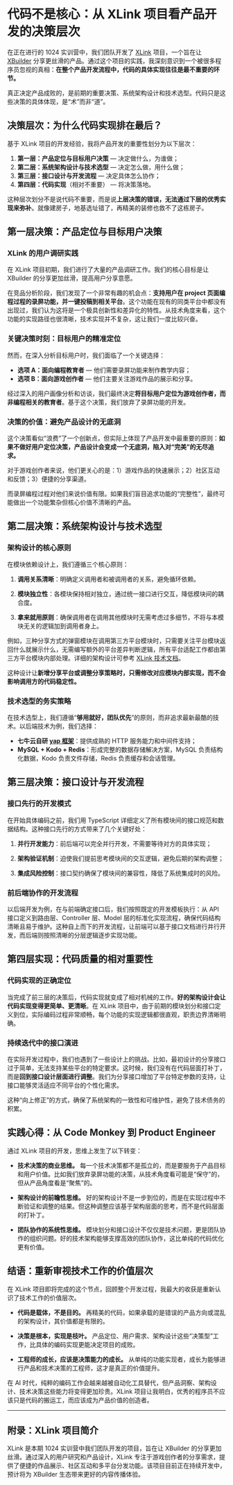 # 代码不是核心：从 XLink 项目看产品开发的决策层次

在正在进行的 1024 实训营中，我们团队开发了 [XLink](https://github.com/goplus/builder/tree/trailhead_sharing) 项目，一个旨在让 [XBuilder](https://xbuilder.com/) 分享更丝滑的产品。通过这个项目的实践，我深刻意识到一个被很多程序员忽视的真相：**在整个产品开发流程中，代码的具体实现往往是最不重要的环节。**

真正决定产品成败的，是前期的重要决策、系统架构设计和技术选型。代码只是这些决策的具体体现，是“术”而非“道”。

## 决策层次：为什么代码实现排在最后？

基于 XLink 项目的开发经验，我将产品开发的重要性划分为以下层次：

1. **第一层：产品定位与目标用户决策** — 决定做什么，为谁做；
2. **第二层：系统架构设计与技术选型** — 决定怎么做，用什么做；
3. **第三层：接口设计与开发流程** — 决定具体怎么协作；
4. **第四层：代码实现**（相对不重要） — 将决策落地。

这种层次划分不是说代码不重要，而是说**上层决策的错误，无法通过下层的优秀实现来弥补**。就像建房子，地基选址错了，再精美的装修也救不了这栋房子。

## 第一层决策：产品定位与目标用户决策

### XLink 的用户调研实践

在 XLink 项目初期，我们进行了大量的产品调研工作。我们的核心目标是让 XBuilder 的分享更加丝滑，提高用户分享意愿。

在竞品分析阶段，我们发现了一个非常有趣的机会点：**支持用户在 project 页面编程过程的录屏功能，并一键投稿到相关平台**。这个功能在现有的同类平台中都没有出现过，我们认为这将是一个极具创新性和差异化的特性。从技术角度来看，这个功能的实现路径也很清晰，技术实现并不复杂，这让我们一度比较兴奋。

### 关键决策时刻：目标用户的精准定位

然而，在深入分析目标用户时，我们面临了一个关键选择：

- **选项 A：面向编程教育者** — 他们需要录屏功能来制作教学内容；
- **选项 B：面向游戏创作者** — 他们主要关注游戏作品的展示和分享。

经过深入的用户画像分析和访谈，我们最终决定**将目标用户定位为游戏创作者，而非编程相关的教育者**。基于这个决策，我们放弃了录屏功能的开发。

### 决策的价值：避免产品设计的无底洞

这个决策看似“浪费”了一个创新点，但实际上体现了产品开发中最重要的原则：**如果不做好用户定位决策，产品设计会变成一个无底洞，陷入对“完美”的无尽追求。**

对于游戏创作者来说，他们更关心的是：1）游戏作品的快速展示；2）社区互动和反馈；3）便捷的分享渠道。

而录屏编程过程对他们来说价值有限。如果我们盲目追求功能的“完整性”，最终可能做出一个功能繁杂但核心价值不清晰的产品。

## 第二层决策：系统架构设计与技术选型

### 架构设计的核心原则

在模块依赖设计上，我们遵循三个核心原则：

1. **调用关系清晰**：明确定义调用者和被调用者的关系，避免循环依赖。

2. **模块独立性**：各模块保持相对独立，通过统一接口进行交互，降低模块间的耦合度。

3. **拿来就用原则**：确保调用者在调用其他模块时无需考虑过多细节，不将与本模块无关的逻辑加到调用者身上。

例如，三种分享方式的弹窗模块在调用第三方平台模块时，只需要关注平台模块返回什么就展示什么，无需编写额外的平台差异判断逻辑，所有平台适配工作都由第三方平台模块内部处理。详细的架构设计可参考 [XLink 技术文档](https://github.com/goplus/builder/blob/trailhead_sharing/docs/develop/share/index.md)。

这种设计让**新增分享平台或调整分享策略时，只需修改对应模块内部实现，而不会影响调用方的代码稳定性。**

### 技术选型的务实策略

在技术选型上，我们遵循“**够用就好，团队优先**”的原则，而非追求最新最酷的技术。以后端技术为例，我们选择：

- **七牛云自研 [yap 框架](https://github.com/goplus/yap)**：提供成熟的 HTTP 服务能力和中间件支持；
- **MySQL + Kodo + Redis**：形成完整的数据存储解决方案，MySQL 负责结构化数据，Kodo 负责文件存储，Redis 负责缓存和会话管理。

## 第三层决策：接口设计与开发流程

### 接口先行的开发模式

在开始具体编码之前，我们用 TypeScript 详细定义了所有模块间的接口规范和数据结构。这种接口先行的方式带来了几个关键好处：

1. **并行开发能力**：前后端可以完全并行开发，不需要等待对方的具体实现；

2. **架构验证机制**：迫使我们提前思考模块间的交互逻辑，避免后期的架构调整；

3. **集成风险控制**：接口契约确保了模块间的兼容性，降低了系统集成时的风险。

### 前后端协作的开发流程

以后端开发为例，在与前端确定接口后，我们按照既定的开发模板执行：从 API 接口定义到路由层、Controller 层、Model 层的标准化实现流程，确保代码结构清晰且易于维护。这种自上而下的开发流程，让前端可以基于接口文档进行并行开发，而后端则按照清晰的分层逻辑逐步实现功能。

## 第四层实现：代码质量的相对重要性

### 代码实现的正确定位

当完成了前三层的决策后，代码实现就变成了相对机械的工作。**好的架构设计会让代码实现变得更简单、更清晰**。在 XLink 项目中，由于前期的模块划分和接口定义到位，实际编码过程非常顺畅，每个功能的实现逻辑都很直观，职责边界清晰明确。

### 持续迭代中的接口演进

在实际开发过程中，我们也遇到了一些设计上的挑战。比如，最初设计的分享接口过于简单，无法支持某些平台的特定要求。这时候，我们没有在代码层面打补丁，而是**回到接口设计层面进行调整**。我们为分享接口增加了平台特定参数的支持，让接口能够灵活适应不同平台的个性化需求。

这种“向上修正”的方式，确保了系统架构的一致性和可维护性，避免了技术债务的积累。

## 实践心得：从 Code Monkey 到 Product Engineer

通过 XLink 项目的开发，思维上发生了以下转变：

- **技术决策的商业思维。** 每一个技术决策都不是孤立的，而是要服务于产品目标和用户价值。比如我们放弃录屏功能的决策，从技术角度看可能是“保守”的，但从产品角度看是“聚焦”的。

- **架构设计的前瞻性思维。** 好的架构设计不是一步到位的，而是在实现过程中不断验证和调整的结果。但这种调整应该基于架构层面的思考，而不是代码层面的打补丁。

- **团队协作的系统性思维。** 模块划分和接口设计不仅仅是技术问题，更是团队协作的组织问题。好的技术架构能够支撑高效的团队协作，这比单纯的代码优化更有价值。

## 结语：重新审视技术工作的价值层次

在 XLink 项目即将完成的这个节点，回顾整个开发过程，我最大的收获是重新认识了技术工作的价值层次。

- **代码是载体，不是目的。** 再精美的代码，如果承载的是错误的产品方向或混乱的架构设计，其价值都是有限的。

- **决策是根本，实现是枝叶。** 产品定位、用户需求、架构设计这些“决策型”工作，比具体的编码实现更能决定项目的成败。

- **工程师的成长，应该是决策能力的成长。** 从单纯的功能实现者，成长为能够进行产品和技术决策的工程师，这才是真正的价值提升。

在 AI 时代，纯粹的编码工作会越来越被自动化工具替代，但产品洞察、架构设计、技术决策这些能力将变得更加珍贵。XLink 项目让我明白，优秀的程序员不应该只是代码的搬运工，而应该成为产品价值的创造者。

---

## 附录：XLink 项目简介

XLink 是本期 1024 实训营中我们团队开发的项目，旨在让 XBuilder 的分享更加丝滑。通过深入的用户研究和产品设计，XLink 专注于游戏创作者的分享需求，提供了便捷的作品展示、社区互动和多平台分发功能。该项目目前正在持续开发中，预计将为 XBuilder 生态带来更好的内容传播体验。
